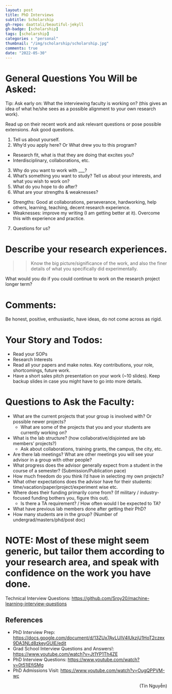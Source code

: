 ```yaml
---
layout: post
title: PhD Interviews
subtitle: Scholarship
gh-repo: daattali/beautiful-jekyll
gh-badge: [scholarship]
tags: [scholarship]
categories : "personal"
thumbnail: "/img/scholarship/scholarship.jpg"
comments: true
date: "2022-05-30"
---
```


# General Questions You Will be Asked:

Tip: Ask early on: What the interviewing faculty is working on? (this gives an idea of what he/she sees as a possible alignment to your own research work).

Read up on their recent work and ask relevant questions or pose possible extensions. Ask good questions.

1. Tell us about yourself.
2. Why’d you apply here? Or What drew you to this program?
  * Research fit, what is that they are doing that excites you?
  * Interdisciplinary, collaborations, etc.
3. Why do you want to work with ___? 
4. What’s something you want to study?  Tell us about your interests, and what you wish to work on?
5. What do you hope to do after?
6. What are your strengths & weaknesses?
  * Strengths: Good at collaborations, perseverance, hardworking, help others, learning, teaching, decent research experience.
  * Weaknesses: improve my writing (I am getting better at it). Overcome this with experience and practice. 
7. Questions for us?

# Describe your research experiences. 
>> Know the big picture/significance of the work, and also the finer details of what you specifically did experimentally. 

What would you do if you could continue to work on the research project longer term?

# Comments:
Be honest, positive, enthusiastic, have ideas, do not come across as rigid.

# Your Story and Todos:

* Read your SOPs
* Research Interests
* Read all your papers and make notes. Key contributions, your role, shortcomings, future work.
* Have a short sales pitch presentation on your work (~10 slides). Keep backup slides in case you might have to go into more details.

# Questions to Ask the Faculty:

* What are the current projects that your group is involved with? Or possible newer projects?
  * What are some of the projects that you and your students are currently working on?
* What is the lab structure? (how collaborative/disjointed are lab members’ projects?)
  * Ask about collaborations, training grants, the campus, the city, etc.
* Are there lab meetings? What are other meetings you will see your advisor in a group with other people?
* What progress does the advisor generally expect from a student in the course of a semester? (Submission/Publication pace)
* How much freedom do you think I’d have in selecting my own projects?
* What other expectations does the advisor have for their students: time/vacation/paper/project/experiment wise etc.
* Where does their funding primarily come from? (If military / industry-focused funding bothers you, figure this out).
  * Is there a TA requirement? / How often would I be expected to TA?
* What have previous lab members done after getting their PhD?
* How many students are in the group? (Number of undergrad/masters/phd/post doc)

# NOTE: Most of these might seem generic, but tailor them according to your research area, and speak with confidence on the work you have done.

Technical Interview Questions: https://github.com/Sroy20/machine-learning-interview-questions

## References
* PhD Interview Prep: https://docs.google.com/document/d/13ZUx7AvLUIV4IUkzjU1HoT2czex9DA3NLd8zkeyGUlE/edit
* Grad School Interview Questions and Answers!: https://www.youtube.com/watch?v=Jt1YP1Th4ZE
* PhD Interview Questions: https://www.youtube.com/watch?v=0t51IEfiSMg 
* PhD Admissions Visit: https://www.youtube.com/watch?v=OugQPPVM-wc 


<div style="text-align: right"> (Tín Nguyễn) </div>
